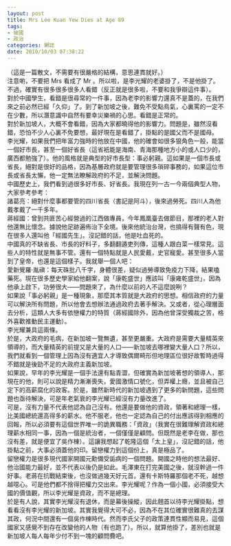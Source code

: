 ```yaml
---
layout: post
title: Mrs Lee Kuan Yew Dies at Age 89
tags:
- 坡國
- 政治
categories: 網誌
date: 2010/10/03 07:38:22
---
```

（這是一篇散文，不需要有很嚴格的結構，意思連貫就好。）  
注意喲，不要把 Mrs 看成了 Mr 。所以啦，是李光耀的老婆掛了，不是他掛了。不過，確實有很多很多很多人看錯（反正就是很多啦，不要和我爭辯這件事）。  
對於中國學生，看錯是很尋常的一件事，因為老李的影響力還真不是蓋的，在我們來之前必然已經「久仰」了。到了新加坡之後，難免不受點鳥氣，心裏罵的一定不在少數，所以潛意識中自然有要幸災樂禍的心思。看錯是正常的。  
對於新加坡人，大概不會看錯，因為大家都曉得他的影響力。問題是，雖然沒看錯，恐怕不少人心裏不免要想，最好現在是看錯了，掛點的是國父而不是國母。  
李光耀，如果我們把年富力強時的他放在中國，他的確會如很多狠角色一般，能當一個好市長，甚至一個好省長（這省衹能是海南、青海那種地方小的或人口少的，廣西都勉強了）。他的風格就是典型的好市長型：事必躬親。這如果是一個市長或省長，絕對是很好的品格，因為基層政府就是要管理很多瑣碎事務的，如果這位市長或省長太懶，他一定無法瞭解政府的不足，並解決問題。  
中國歷史上，我們看到過很多好市長、好省長。我現在列一古一今兩個典型人物，大家參考參考：  
諸葛亮：絕對什麼事都要管的四川省長（書記是阿斗），後來過勞死。四川人為他戴孝戴了一千多年。  
蔣經國：曾到共匪苦心經營過的江西做專員，今年鳳凰臺去做節目，那裡的老人對他還無比懷念。據說他足跡遍佈治下全境。後來他統治台灣，也搞得有聲有色，現在很多人還叫他「經國先生」。沒記錯的話，他是吐血死的。  
中國真的不缺省長、市長的好料子，多翻翻遁吏列傳，這種人跟白菜一樣常見。這些人的特性就是無事不管。還有一個特點就是人民愛戴，史官寵愛。甚至很多人當到了皇帝，也還是這個樣子。我就舉一個人吧：  
愛新覺羅·胤禛：每天硃批八千字，身體很差，疑似過勞導致免疫力下降，結果嗑藥死。現在很多歷史學家給他翻案，說「康乾盛世」應該叫「康雍乾盛世」，因為他承上啟下，功勞很大——問題來了，為什麼以前的人不這麼說咧？  
如果說「事必躬親」是一種現象，那麼其本質就是大政府的思想。相信政府的力量可以解決所有問題，所以他會去想辦法通過政府去著手解決。又或者，從心理層面去分析，這類人大多有依戀權力的特質（蔣經國除外，因為他曾深受獨裁之苦，格外喜歡推動民主運動）。  
李光耀兼具這兩條。  
於是，大政府的毛病，在新加坡一覽無遺，甚至更嚴重。大政府是需要大量精英來領導的，而大量精英的前提又是大量的人口——新加坡去哪裡變大量人口？所以，我們就看到一個管理上因為沒有適宜人才導致偶爾畸形但地理區位很好故暫時過得不錯就是後勁不足的大政府主義新加坡。  
如果說，早年的李光耀是一個手法還有點青澀，但確實為新加坡著想的領導人，那現在的他，則可以說是精力漸漸喪失，愛國激情口號化，但弄權上癮，並且被自己定下的高薪腐化的政客。於是，雖然新時代的新加坡遇到了更多的新問題，這些問題也亟待解決，可是年老氣衰的李光耀已經沒有力量改進了。  
可是，沒有力量不代表他認為自己沒有。他還是要做他的資政，領著和總理一樣，比美國總統還高得多的薪水。他不服老，他也一定認為自己的付出應該得到相應的回報，所以必須要有這個世界唯一的詭異職務：「資政」（我實在很難理解資政和總理薪水相同一事，因為一個是統治者，一個僅僅是顧問。但既然是老李在做，那也沒有差，就是便宜了吳作棟）。這讓我想起了乾隆這個「太上皇」，沒記錯的話，他掛點之前，大事必須蓋他的印。留戀權力到這個份上，真是極品了。  
留戀權力是很多現代國家開國元勳備受詬病的一個問題。開國之時他的想法最好、他治國能力最好，並不代表以後仍是如此。毛澤東在打完美國之後，就沒幹過一件好事。老蔣在抗戰結束後，也沒做過幾天好元首。還有卡斯特羅那個老不死，越想越噁心。可是他們都不捨得把權力交出來。李光耀呢？作為一個小國，必須接受大國的價值觀，所以李光耀是資政，而不是總理。  
於是有人說，其實李光耀沒有退休，而是幕後操縱，因此翹首以待李光耀掛點，想看看沒有李光耀的新加坡。其實我覺得大可不必，因為不在其位確實很難真的去謀其政，何況中間還有一個吳作棟時代。然而李氏父子的政策連貫性顯而易見，這個國家又感覺不到存在改變他的人物（有也跑了）。所以，就算他掛了，差別也就是新加坡人每人每年少付不到一塊的顧問費吧。